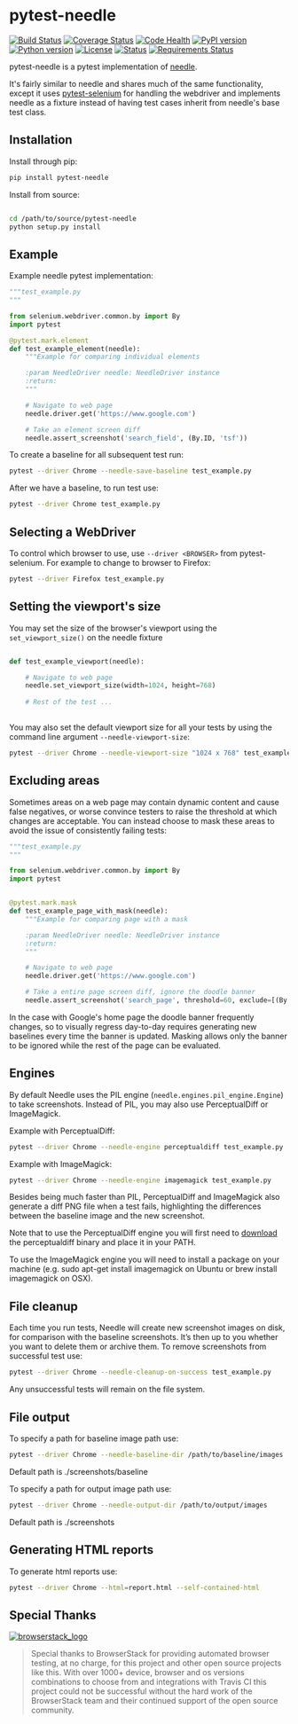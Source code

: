 pytest-needle
=============
[![Build Status](https://travis-ci.org/jlane9/pytest-needle.svg?branch=master)](https://travis-ci.org/jlane9/pytest-needle)
[![Coverage Status](https://coveralls.io/repos/github/jlane9/pytest-needle/badge.svg?branch=master)](https://coveralls.io/github/jlane9/pytest-needle?branch=master)
[![Code Health](https://landscape.io/github/jlane9/pytest-needle/master/landscape.svg?style=flat)](https://landscape.io/github/jlane9/pytest-needle/master)
[![PyPI version](https://badge.fury.io/py/pytest-needle.svg)](https://badge.fury.io/py/pytest-needle)
[![Python version](https://img.shields.io/pypi/pyversions/pytest-needle.svg)](https://pypi.python.org/pypi/pytest-needle)
[![License](https://img.shields.io/pypi/l/pytest-needle.svg)](https://pypi.python.org/pypi/pytest-needle)
[![Status](https://img.shields.io/pypi/status/pytest-needle.svg)](https://pypi.python.org/pypi/pytest-needle)
[![Requirements Status](https://requires.io/github/jlane9/pytest-needle/requirements.svg?branch=master)](https://requires.io/github/jlane9/pytest-needle/requirements/?branch=master)

pytest-needle is a pytest implementation of [needle](https://github.com/python-needle/needle).

It's fairly similar to needle and shares much of the same functionality, 
except it uses [pytest-selenium](https://github.com/pytest-dev/pytest-selenium) for handling the webdriver 
and implements needle as a fixture instead of having test cases inherit from needle's base test class.


Installation
------------

Install through pip:

```bash
pip install pytest-needle
```


Install from source:

```bash

cd /path/to/source/pytest-needle
python setup.py install 
```

Example
-------

Example needle pytest implementation:

```python
"""test_example.py
"""

from selenium.webdriver.common.by import By
import pytest

@pytest.mark.element
def test_example_element(needle):
    """Example for comparing individual elements

    :param NeedleDriver needle: NeedleDriver instance
    :return:
    """

    # Navigate to web page
    needle.driver.get('https://www.google.com')

    # Take an element screen diff
    needle.assert_screenshot('search_field', (By.ID, 'tsf'))

```

To create a baseline for all subsequent test run:

```bash
pytest --driver Chrome --needle-save-baseline test_example.py
```

After we have a baseline, to run test use:

```bash
pytest --driver Chrome test_example.py
```

Selecting a WebDriver
---------------------

To control which browser to use, use `--driver <BROWSER>` from pytest-selenium. For example to change to browser to Firefox:

```bash
pytest --driver Firefox test_example.py
```

Setting the viewport's size
---------------------------

You may set the size of the browser's viewport using the `set_viewport_size()` on the needle fixture

```python

def test_example_viewport(needle):

    # Navigate to web page
    needle.set_viewport_size(width=1024, height=768)
    
    # Rest of the test ...
    
```

You may also set the default viewport size for all your tests by using the command line argument `--needle-viewport-size`:

```bash
pytest --driver Chrome --needle-viewport-size "1024 x 768" test_example.py
```

Excluding areas
---------------

Sometimes areas on a web page may contain dynamic content and cause false negatives, or worse convince testers to raise 
the threshold at which changes are acceptable. You can instead choose to mask these areas to avoid the issue of consistently
failing tests:

```python
"""test_example.py
"""

from selenium.webdriver.common.by import By
import pytest


@pytest.mark.mask
def test_example_page_with_mask(needle):
    """Example for comparing page with a mask

    :param NeedleDriver needle: NeedleDriver instance
    :return:
    """

    # Navigate to web page
    needle.driver.get('https://www.google.com')

    # Take a entire page screen diff, ignore the doodle banner
    needle.assert_screenshot('search_page', threshold=60, exclude=[(By.ID, 'hplogo'), (By.ID, 'prm')])
```

In the case with Google's home page the doodle banner frequently changes, so to visually regress day-to-day requires 
generating new baselines every time the banner is updated. Masking allows only the banner to be ignored while the rest 
of the page can be evaluated.


Engines
-------

By default Needle uses the PIL engine (`needle.engines.pil_engine.Engine`) to take screenshots. Instead of PIL, you may also use PerceptualDiff or ImageMagick.


Example with PerceptualDiff:

```bash
pytest --driver Chrome --needle-engine perceptualdiff test_example.py
```
 
Example with ImageMagick:
 
```bash
pytest --driver Chrome --needle-engine imagemagick test_example.py
```
 
Besides being much faster than PIL, PerceptualDiff and ImageMagick also generate a diff PNG file when a test fails, highlighting the differences between the baseline image and the new screenshot.

Note that to use the PerceptualDiff engine you will first need to [download](http://pdiff.sourceforge.net/) the perceptualdiff binary and place it in your PATH.

To use the ImageMagick engine you will need to install a package on your machine (e.g. sudo apt-get install imagemagick on Ubuntu or brew install imagemagick on OSX).


File cleanup
------------

Each time you run tests, Needle will create new screenshot images on disk, for comparison with the baseline screenshots. 
It’s then up to you whether you want to delete them or archive them. To remove screenshots from successful test use:

```bash
pytest --driver Chrome --needle-cleanup-on-success test_example.py
```

Any unsuccessful tests will remain on the file system.


File output
-----------

To specify a path for baseline image path use:

```bash
pytest --driver Chrome --needle-baseline-dir /path/to/baseline/images
```

Default path is ./screenshots/baseline

To specify a path for output image path use:

```bash
pytest --driver Chrome --needle-output-dir /path/to/output/images
```

Default path is ./screenshots


Generating HTML reports
-----------------------

To generate html reports use:

```bash
pytest --driver Chrome --html=report.html --self-contained-html
```

Special Thanks
--------------

[![browserstack_logo](http://svgshare.com/i/3ZQ.svg)](https://www.browserstack.com)

> Special thanks to BrowserStack for providing automated browser testing, at no charge, for this project and other open source projects like this. With over 1000+ device, browser and os versions combinations to choose from and integrations with Travis CI this project could not be successful without the hard work of the BrowserStack team and their continued support of the open source community.

